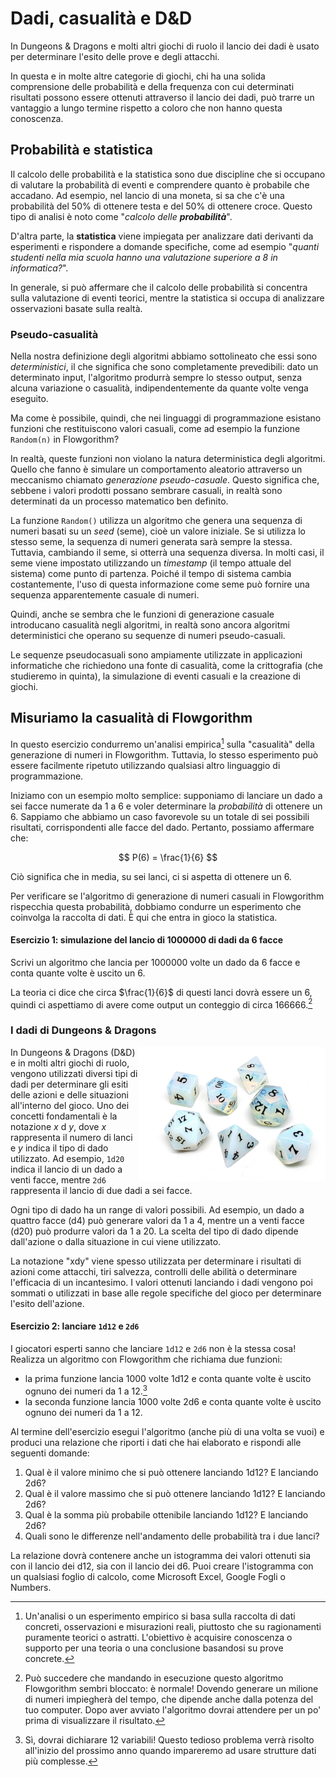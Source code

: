 # Dadi, casualità e D&D
In Dungeons & Dragons e molti altri giochi di ruolo il lancio dei dadi è usato per determinare l'esito delle prove e degli attacchi.

In questa e in molte altre categorie di giochi, chi ha una solida comprensione delle probabilità e della frequenza con cui determinati risultati possono essere ottenuti attraverso il lancio dei dadi, può trarre un vantaggio a lungo termine rispetto a coloro che non hanno questa conoscenza.

## Probabilità e statistica
Il calcolo delle probabilità e la statistica sono due discipline che si occupano di valutare la probabilità di eventi e comprendere quanto è probabile che accadano. Ad esempio, nel lancio di una moneta, si sa che c'è una probabilità del 50% di ottenere testa e del 50% di ottenere croce. Questo tipo di analisi è noto come "_calcolo delle **probabilità**_".

D'altra parte, la **statistica** viene impiegata per analizzare dati derivanti da esperimenti e rispondere a domande specifiche, come ad esempio "_quanti studenti nella mia scuola hanno una valutazione superiore a 8 in informatica?_".

In generale, si può affermare che il calcolo delle probabilità si concentra sulla valutazione di eventi teorici, mentre la statistica si occupa di analizzare osservazioni basate sulla realtà.

### Pseudo-casualità
Nella nostra definizione degli algoritmi abbiamo sottolineato che essi sono _deterministici_, il che significa che sono completamente prevedibili: dato un determinato input, l'algoritmo produrrà sempre lo stesso output, senza alcuna variazione o casualità, indipendentemente da quante volte venga eseguito.

Ma come è possibile, quindi, che nei linguaggi di programmazione esistano funzioni che restituiscono valori casuali, come ad esempio la funzione `Random(n)` in Flowgorithm?

In realtà, queste funzioni non violano la natura deterministica degli algoritmi. Quello che fanno è simulare un comportamento aleatorio attraverso un meccanismo chiamato _generazione pseudo-casuale_. Questo significa che, sebbene i valori prodotti possano sembrare casuali, in realtà sono determinati da un processo matematico ben definito.

La funzione `Random()` utilizza un algoritmo che genera una sequenza di numeri basati su un _seed_ (seme), cioè un valore iniziale. Se si utilizza lo stesso seme, la sequenza di numeri generata sarà sempre la stessa. Tuttavia, cambiando il seme, si otterrà una sequenza diversa. In molti casi, il seme viene impostato utilizzando un _timestamp_ (il tempo attuale del sistema) come punto di partenza. Poiché il tempo di sistema cambia costantemente, l'uso di questa informazione come seme può fornire una sequenza apparentemente casuale di numeri.

Quindi, anche se sembra che le funzioni di generazione casuale introducano casualità negli algoritmi, in realtà sono ancora algoritmi deterministici che operano su sequenze di numeri pseudo-casuali.

Le sequenze pseudocasuali sono ampiamente utilizzate in applicazioni informatiche che richiedono una fonte di casualità, come la crittografia (che studieremo in quinta), la simulazione di eventi casuali e la creazione di giochi.

## Misuriamo la casualità di Flowgorithm
In questo esercizio condurremo un'analisi empirica[^1] sulla "casualità" della generazione di numeri in Flowgorithm. Tuttavia, lo stesso esperimento può essere facilmente ripetuto utilizzando qualsiasi altro linguaggio di programmazione.

Iniziamo con un esempio molto semplice: supponiamo di lanciare un dado a sei facce numerate da 1 a 6 e voler determinare la _probabilità_ di ottenere un 6. Sappiamo che abbiamo un caso favorevole su un totale di sei possibili risultati, corrispondenti alle facce del dado. Pertanto, possiamo affermare che:

$$ P(6) = \frac{1}{6} $$

Ciò significa che in media, su sei lanci, ci si aspetta di ottenere un 6.

Per verificare se l'algoritmo di generazione di numeri casuali in Flowgorithm rispecchia questa probabilità, dobbiamo condurre un esperimento che coinvolga la raccolta di dati. È qui che entra in gioco la statistica.

#### Esercizio 1: simulazione del lancio di 1000000 di dadi da 6 facce
Scrivi un algoritmo che lancia per $1000000$ volte un dado da $6$ facce e conta quante volte è uscito un $6$.

La teoria ci dice che circa $\frac{1}{6}$ di questi lanci dovrà essere un $6$, quindi ci aspettiamo di avere come output un conteggio di circa $166666$.[^2]

### I dadi di Dungeons & Dragons

<img style="float: right;" width="300px" alt="I dadi di D&D" src="../assets/images/dadi.jpeg">

In Dungeons & Dragons (D&D) e in molti altri giochi di ruolo, vengono utilizzati diversi tipi di dadi per determinare gli esiti delle azioni e delle situazioni all'interno del gioco. Uno dei concetti fondamentali è la notazione $x$ d $y$, dove $x$ rappresenta il numero di lanci e $y$ indica il tipo di dado utilizzato. Ad esempio, `1d20` indica il lancio di un dado a venti facce, mentre `2d6` rappresenta il lancio di due dadi a sei facce.

Ogni tipo di dado ha un range di valori possibili. Ad esempio, un dado a quattro facce (d4) può generare valori da 1 a 4, mentre un a venti facce (d20) può produrre valori da 1 a 20. La scelta del tipo di dado dipende dall'azione o dalla situazione in cui viene utilizzato.

La notazione "xdy" viene spesso utilizzata per determinare i risultati di azioni come attacchi, tiri salvezza, controlli delle abilità o determinare l'efficacia di un incantesimo. I valori ottenuti lanciando i dadi vengono poi sommati o utilizzati in base alle regole specifiche del gioco per determinare l'esito dell'azione.

#### Esercizio 2: lanciare `1d12` e `2d6`
I giocatori esperti sanno che lanciare `1d12` e `2d6` non è la stessa cosa! Realizza un algoritmo con Flowgorithm che richiama due funzioni:
- la prima funzione lancia 1000 volte 1d12 e conta quante volte è uscito ognuno dei numeri da 1 a 12.[^3]
- la seconda funzione lancia 1000 volte 2d6 e conta quante volte è uscito ognuno dei numeri da 1 a 12.

Al termine dell'esercizio esegui l'algoritmo (anche più di una volta se vuoi) e produci una relazione che riporti i dati che hai elaborato e rispondi alle seguenti domande:
1. Qual è il valore minimo che si può ottenere lanciando 1d12? E lanciando 2d6?
2. Qual è il valore massimo che si può ottenere lanciando 1d12? E lanciando 2d6?
3. Qual è la somma più probabile ottenibile lanciando 1d12? E lanciando 2d6?
4. Quali sono le differenze nell'andamento delle probabilità tra i due lanci?

La relazione dovrà contenere anche un istogramma dei valori ottenuti sia con il lancio dei d12, sia con il lancio dei d6. Puoi creare l'istogramma con un qualsiasi foglio di calcolo, come Microsoft Excel, Google Fogli o Numbers.

[^1]: Un'analisi o un esperimento empirico si basa sulla raccolta di dati concreti, osservazioni e misurazioni reali, piuttosto che su ragionamenti puramente teorici o astratti. L'obiettivo è acquisire conoscenza o supporto per una teoria o una conclusione basandosi su prove concrete.

[^2]: Può succedere che mandando in esecuzione questo algoritmo Flowgorithm sembri bloccato: è normale! Dovendo generare un milione di numeri impiegherà del tempo, che dipende anche dalla potenza del tuo computer. Dopo aver avviato l'algoritmo dovrai attendere per un po' prima di visualizzare il risultato.

[^3]: Sì, dovrai dichiarare 12 variabili! Questo tedioso problema verrà risolto all'inizio del prossimo anno quando impareremo ad usare strutture dati più complesse.